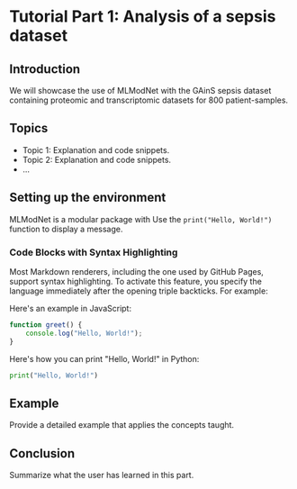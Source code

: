 # Tutorial Part 1: Analysis of a sepsis dataset

## Introduction
We will showcase the use of MLModNet with the GAinS sepsis dataset containing proteomic and transcriptomic datasets for 800 patient-samples.

## Topics
- Topic 1: Explanation and code snippets.
- Topic 2: Explanation and code snippets.
- ...

## Setting up the environment
MLModNet is a modular package with 
Use the `print("Hello, World!")` function to display a message.



### Code Blocks with Syntax Highlighting

Most Markdown renderers, including the one used by GitHub Pages, support syntax highlighting. To activate this feature, you specify the language immediately after the opening triple backticks. For example:

Here's an example in JavaScript:

```javascript
function greet() {
    console.log("Hello, World!");
}
```

Here's how you can print "Hello, World!" in Python:

```python
print("Hello, World!")
```

## Example
Provide a detailed example that applies the concepts taught.

## Conclusion
Summarize what the user has learned in this part.
